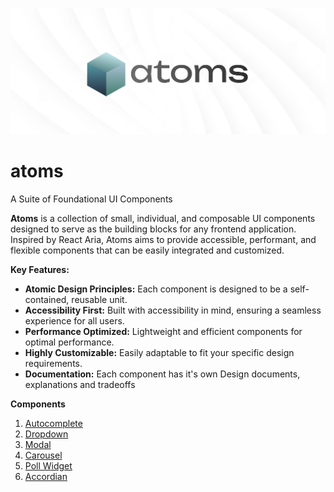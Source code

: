 <!-- @format -->

![Atoms poster](https://github.com/gokulcodes/atoms/blob/main/public/poster.png 'Atoms poster')

# atoms

A Suite of Foundational UI Components

**Atoms** is a collection of small, individual, and composable UI components designed to serve as the building blocks for any frontend application. Inspired by React Aria, Atoms aims to provide accessible, performant, and flexible components that can be easily integrated and customized.

**Key Features:**

- **Atomic Design Principles:** Each component is designed to be a self-contained, reusable unit.
- **Accessibility First:** Built with accessibility in mind, ensuring a seamless experience for all users.
- **Performance Optimized:** Lightweight and efficient components for optimal performance.
- **Highly Customizable:** Easily adaptable to fit your specific design requirements.
- **Documentation:** Each component has it's own Design documents, explanations and tradeoffs

**Components**

1. [Autocomplete](https://github.com/gokulcodes/atoms/blob/main/src/components/Autocomplete/README.md)
2. [Dropdown](https://github.com/gokulcodes/atoms/blob/main/src/components/Dropdown/README.md)
3. [Modal](https://github.com/gokulcodes/atoms/blob/main/src/components/ModalDialog/README.md)
4. [Carousel](https://github.com/gokulcodes/atoms/blob/main/src/components/Carousel/README.md)
5. [Poll Widget](https://github.com/gokulcodes/atoms/blob/main/src/components/PollWidget/README.md)
6. [Accordian](https://github.com/gokulcodes/atoms/blob/main/src/components/Accordian/README.md)
